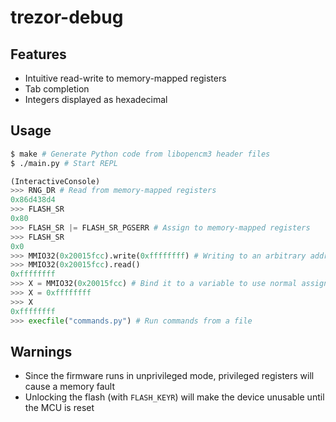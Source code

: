 # trezor-debug

## Features

 * Intuitive read-write to memory-mapped registers
 * Tab completion
 * Integers displayed as hexadecimal

## Usage

```bash
$ make # Generate Python code from libopencm3 header files
$ ./main.py # Start REPL
```

```python
(InteractiveConsole)
>>> RNG_DR # Read from memory-mapped registers
0x86d438d4
>>> FLASH_SR
0x80
>>> FLASH_SR |= FLASH_SR_PGSERR # Assign to memory-mapped registers
>>> FLASH_SR
0x0
>>> MMIO32(0x20015fcc).write(0xffffffff) # Writing to an arbitrary address
>>> MMIO32(0x20015fcc).read()
0xffffffff
>>> X = MMIO32(0x20015fcc) # Bind it to a variable to use normal assignment
>>> X = 0xffffffff
>>> X
0xffffffff
>>> execfile("commands.py") # Run commands from a file
```

## Warnings

 * Since the firmware runs in unprivileged mode, privileged registers will
   cause a memory fault
 * Unlocking the flash (with `FLASH_KEYR`) will make the device unusable until
   the MCU is reset
